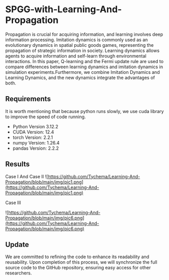 SPGG-with-Learning-And-Propagation
====
Propagation is crucial for acquiring information, and learning involves deep information processing. Imitation dynamics is commonly used as an evolutionary dynamics in spatial public goods games, representing the propagation of strategic information in society. Learning dynamics allows agents to acquire information and self-learn through environmental interactions. In this paper, Q-learning and the Fermi update rule are used to compare differences between learning dynamics and imitation dynamics in simulation experiments.Furthermore, we combine Imitation Dynamics and Learning Dynamics, and the new dynamics integrate the advantages of both.

Requirements
----
It is worth mentioning that because python runs slowly, we use cuda library to improve the speed of code running.
* Python Version 3.12.2
* CUDA Version: 12.4
* torch Version: 2.2.1
* numpy Version: 1.26.4
* pandas Version: 2.2.2


Results
----
Case Ⅰ And Case Ⅱ
![https://github.com/Tychema/Learning-And-Propagation/blob/main/img/pic1.png](https://github.com/Tychema/Learning-And-Propagation/blob/main/img/pic1.png)

Case Ⅲ


![https://github.com/Tychema/Learning-And-Propagation/blob/main/img/pic6.png](https://github.com/Tychema/Learning-And-Propagation/blob/main/img/pic6.png)

Update
----
We are committed to refining the code to enhance its readability and reusability. Upon completion of this process, we will synchronize the full source code to the GitHub repository, ensuring easy access for other researchers.
